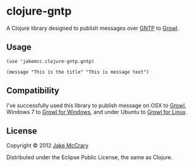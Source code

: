 # clojure-gntp

A Clojure library designed to publish messages over [GNTP](http://growl.info/documentation/developer/gntp.php) to [Growl](http://growl.info).

## Usage

    (use 'jakemcc.clojure-gntp.gntp)

    (message "This is the title" "This is message text")


## Compatibility

I've successfully used this library to publish message on OSX to
[Growl](http://growl.info), Windows 7 to
[Growl for Windows](http://www.growlforwindows.com/gfw/default.aspx),
and under Ubuntu to [Growl for Linux](http://mattn.github.com/growl-for-linux/).

## License

Copyright © 2012 [Jake McCrary](http://jakemccrary.com)

Distributed under the Eclipse Public License, the same as Clojure.
